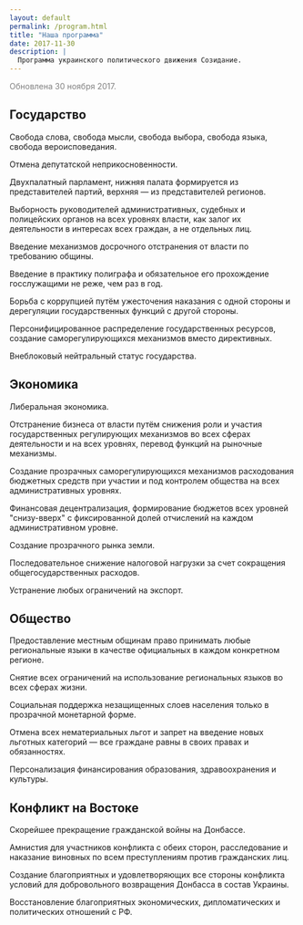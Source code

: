 ```yaml
---
layout: default
permalink: /program.html
title: "Наша программа"
date: 2017-11-30
description: |
  Программа украинского политического движения Созидание.
---
```


<p style="color:gray">Обновлена 30 ноября 2017.</p>

<h2>Государство</h2>
<p>Свобода слова, свобода мысли, свобода выбора, свобода языка, свобода вероисповедания.</p>
<p>Отмена депутатской неприкосновенности.</p>
<p>Двухпалатный парламент, нижняя палата формируется из представителей партий, верхняя &mdash; из представителей регионов.</p>
<p>Выборность руководителей административных, судебных и полицейских органов на всех уровнях власти, как залог их деятельности в интересах всех граждан, а не отдельных лиц.</p>
<p>Введение механизмов досрочного отстранения от власти по требованию общины.</p>
<p>Введение в практику полиграфа и обязательное его прохождение госслужащими не реже, чем раз в год.</p>
<p>Борьба с коррупцией путём ужесточения наказания с одной стороны и дерегуляции государственных функций с другой стороны.</p>
<p>Персонифицированное распределение государственных ресурсов, создание саморегулирующихся механизмов вместо директивных.</p>
<p>Внеблоковый нейтральный статус государства.</p>

<h2>Экономика</h2>
<p>Либеральная экономика.</p>
<p>Отстранение бизнеса от власти путём снижения роли и участия государственных регулирующих механизмов во всех сферах деятельности и на всех уровнях, перевод функций на рыночные механизмы.</p>
<p>Создание прозрачных саморегулирующихся механизмов расходования бюджетных средств при участии и под контролем общества на всех административных уровнях.</p>
<p>Финансовая децентрализация, формирование бюджетов всех уровней "снизу-вверх" с фиксированной долей отчислений на каждом административном уровне.</p>
<p>Создание прозрачного рынка земли.</p>
<p>Последовательное снижение налоговой нагрузки за счет сокращения общегосударственных расходов.</p>
<p>Устранение любых ограничений на экспорт.</p>

<h2>Общество</h2>
<p>Предоставление местным общинам право принимать любые региональные языки в качестве официальных в каждом конкретном регионе.</p>
<p>Снятие всех ограничений на использование региональных языков во всех сферах жизни.</p>
<p>Социальная поддержка незащищенных слоев населения только в прозрачной монетарной форме.</p>
<p>Отмена всех нематериальных льгот и запрет на введение новых льготных категорий &mdash; все граждане равны в своих правах и обязанностях.</p>
<p>Персонализация финансирования образования, здравоохранения и культуры.</p>

<h2>Конфликт на Востоке</h2>
<p>Скорейшее прекращение гражданской войны на Донбассе.</p>
<p>Амнистия для участников конфликта с обеих сторон, расследование и наказание виновных по всем преступлениям против гражданских лиц.</p>
<p>Создание благоприятных и удовлетворяющих все стороны конфликта условий для добровольного возвращения Донбасса в состав Украины.</p>
<p>Восстановление благоприятных экономических, дипломатических и политических отношений с РФ.</p>
